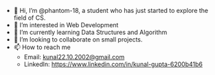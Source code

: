 - 👋 Hi, I’m @phantom-18, a student who has just started to explore the field of CS.
- 👀 I’m interested in Web Development
- 🌱 I’m currently learning Data Structures and Algorithm
- 💞️ I’m looking to collaborate on small projects.
- 📫 How to reach me 
    - Email: kunal22.10.2002@gmail.com
    - LinkedIn: https://www.linkedin.com/in/kunal-gupta-6200b41b6
   
